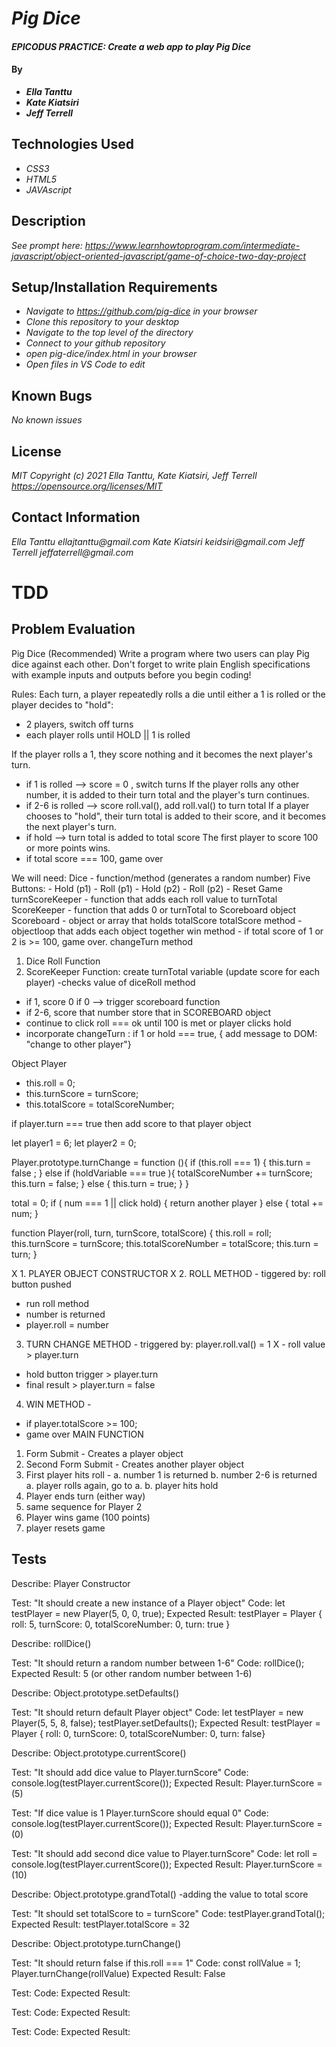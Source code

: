 # _Pig Dice_

#### _EPICODUS PRACTICE: Create a web app to play Pig Dice_

#### By
* _**Ella Tanttu**_
* _**Kate Kiatsiri**_
* _**Jeff Terrell**_

## Technologies Used

* _CSS3_
* _HTML5_
* _JAVAscript_

## Description

_See prompt here: https://www.learnhowtoprogram.com/intermediate-javascript/object-oriented-javascript/game-of-choice-two-day-project_

## Setup/Installation Requirements

* _Navigate to https://github.com/pig-dice in your browser_
* _Clone this repository to your desktop_
* _Navigate to the top level of the directory_
* _Connect to your github repository_
* _open pig-dice/index.html in your browser_
* _Open files in VS Code to edit_

## Known Bugs

_No known issues_

## License

_MIT Copyright (c) 2021 Ella Tanttu, Kate Kiatsiri, Jeff Terrell_
_https://opensource.org/licenses/MIT_

## Contact Information

_Ella Tanttu ellajtanttu@gmail.com_
_Kate Kiatsiri keidsiri@gmail.com_
_Jeff Terrell jeffaterrell@gmail.com_

# TDD

## Problem Evaluation
Pig Dice (Recommended)
Write a program where two users can play Pig dice against each other.
Don't forget to write plain English specifications with example inputs and outputs before you begin coding!

Rules:
Each turn, a player repeatedly rolls a die until either a 1 is rolled or the player decides to "hold":
  - 2 players, switch off turns
  - each player rolls until HOLD || 1 is rolled

If the player rolls a 1, they score nothing and it becomes the next player's turn.
  - if 1 is rolled --> score = 0 , switch turns
If the player rolls any other number, it is added to their turn total and the player's turn continues.
  - if 2-6 is rolled --> score roll.val(), add roll.val() to turn total
If a player chooses to "hold", their turn total is added to their score, and it becomes the next player's turn.
  - if hold --> turn total is added to total score
The first player to score 100 or more points wins.
  - if total score === 100, game over

<!-- Further Exploration
  Add options to play one of the other variations of Pig Dice using two or more dice
  Add option to play the computer - easy or hard levels:
  Easy: Computer always stops after second roll.
  Hard: Computer uses strategy based on current total and rolled dice. -->

We will need:
  Dice - function/method (generates a random number)
  Five Buttons:
    - Hold (p1)
    - Roll (p1)
    - Hold (p2)
    - Roll (p2)
    - Reset Game
  turnScoreKeeper - function that adds each roll value to turnTotal
  ScoreKeeper - function that adds 0 or turnTotal to Scoreboard object
  Scoreboard - object or array that holds totalScore
  totalScore method - objectloop that adds each object together
  win method - if total score of 1 or 2 is >= 100, game over.
  changeTurn method

1. Dice Roll Function
2. ScoreKeeper Function: create turnTotal variable (update score for each player)
  -checks value of diceRoll method
  - if 1, score 0
    if 0 --> trigger scoreboard function
  - if 2-6, score that number
    store that in SCOREBOARD object
  - continue to click roll === ok
    until 100 is met
    or player clicks hold
  - incorporate changeTurn : if 1 or hold === true, { add message to DOM: "change to other player"}


Object Player
<!-- - String - "Name" -->
- this.roll = 0;
- this.turnScore = turnScore;
- this.totalScore = totalScoreNumber;
<!-- - this.turnChange = turn; -->


if player.turn === true
  then add score to that player object


let player1 = 6;
let player2 = 0;

Player.prototype.turnChange = function (){
  if (this.roll ===  1) {
    this.turn = false ;
  } else if (holdVariable === true ){
    totalScoreNumber += turnScore;
    this.turn = false;
  } else {
    this.turn = true;
  }
}

total = 0;
if ( num === 1 || click hold) {
  return another player
} else {
  total += num;
}

function Player(roll, turn, turnScore, totalScore) {
  this.roll = roll;
  this.turnScore = turnScore;
  this.totalScoreNumber = totalScore;
  this.turn = turn;
}

X 1. PLAYER OBJECT CONSTRUCTOR
X 2. ROLL METHOD - tiggered by: roll button pushed
 - run roll method
 - number is returned
 - player.roll = number
3. TURN CHANGE METHOD - triggered by: player.roll.val() = 1
 X - roll value > player.turn
 - hold button trigger > player.turn
 - final result > player.turn = false
4. WIN METHOD -
 - if player.totalScore >= 100;
 - game over
MAIN FUNCTION


<!-- UI -->
1. Form Submit - Creates a player object
2. Second Form Submit - Creates another player object
3. First player hits roll -
    a. number 1 is returned
    b. number 2-6 is returned
      a. player rolls again, go to a. 
      b. player hits hold
4. Player ends turn (either way)
5. same sequence for Player 2
6. Player wins game (100 points)
7. player resets game

<!-- How to test a constructor--------
"It should create a new instance of a player object"
test: let player1 = new Player(..., ..., ....)
Expected Result: player1.score. >... -->

<!-- How to test a method--------

Code:
player1.turnChange();
expected output:
player1.turnchange = false -->


## Tests

Describe: Player Constructor

Test: "It should create a new instance of a Player object"
Code: let testPlayer = new Player(5, 0, 0, true);
Expected Result: testPlayer = Player { roll: 5, turnScore: 0, totalScoreNumber: 0, turn: true }


Describe: rollDice()

Test: "It should return a random number between 1-6"
Code: rollDice();
Expected Result: 5 (or other random number between 1-6)


Describe: Object.prototype.setDefaults()

Test: "It should return default Player object"
Code:
let testPlayer = new Player(5, 5, 8, false);
testPlayer.setDefaults();
Expected Result: testPlayer = Player { roll: 0, turnScore: 0, totalScoreNumber: 0, turn: false}


Describe: Object.prototype.currentScore()

Test: "It should add dice value to Player.turnScore"
Code:
console.log(testPlayer.currentScore());
Expected Result: Player.turnScore = (5)

Test: "If dice value is 1 Player.turnScore should equal 0"
Code:
console.log(testPlayer.currentScore());
Expected Result: Player.turnScore = (0)

Test: "It should add second dice value to Player.turnScore"
Code:
let roll = console.log(testPlayer.currentScore());
Expected Result: Player.turnScore = (10)


Describe: Object.prototype.grandTotal()
-adding the value to total score

Test: "It should set totalScore to = turnScore"
Code:
testPlayer.grandTotal();
Expected Result: testPlayer.totalScore = 32


Describe: Object.prototype.turnChange()

Test: "It should return false if this.roll === 1"
Code:
const rollValue = 1;
Player.turnChange(rollValue)
Expected Result: False

Test:
Code:
Expected Result:

Test:
Code:
Expected Result:

Test:
Code:
Expected Result:


